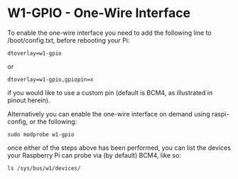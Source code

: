 <!--
---
name: 1-WIRE
class: interface
type: pinout
description: Raspberry Pi One-Wire pins
url: https://www.kernel.org/doc/Documentation/w1/w1.generic
pin:
  'bcm4':
    name: Data
-->
# W1-GPIO - One-Wire Interface

To enable the one-wire interface you need to add the following line to /boot/config.txt, before rebooting your Pi:

```
dtoverlay=w1-gpio
```

or 

```
dtoverlay=w1-gpio,gpiopin=x
```

if you would like to use a custom pin (default is BCM4, as illustrated in pinout herein).

Alternatively you can enable the one-wire interface on demand using raspi-config, or the following:

```
sudo modprobe w1-gpio
```

once either of the steps above has been performed, you can list the devices your Raspberry Pi can probe via (by default) BCM4, like so:

```
ls /sys/bus/w1/devices/
```
